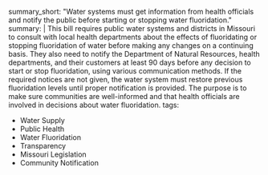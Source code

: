 summary_short: "Water systems must get information from health officials and notify the public before starting or stopping water fluoridation."
summary: |
  This bill requires public water systems and districts in Missouri to consult with local health departments about the effects of fluoridating or stopping fluoridation of water before making any changes on a continuing basis. They also need to notify the Department of Natural Resources, health departments, and their customers at least 90 days before any decision to start or stop fluoridation, using various communication methods. If the required notices are not given, the water system must restore previous fluoridation levels until proper notification is provided. The purpose is to make sure communities are well-informed and that health officials are involved in decisions about water fluoridation.
tags:
  - Water Supply
  - Public Health
  - Water Fluoridation
  - Transparency
  - Missouri Legislation
  - Community Notification
